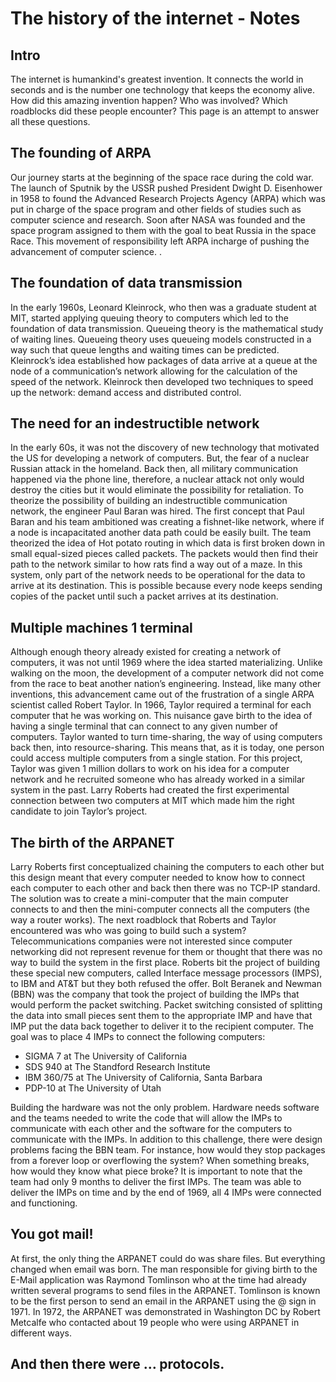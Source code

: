 # The history of the internet - Notes
## Intro
The internet is humankind's greatest invention. It connects the world in seconds and is the number one technology that keeps the economy alive. How did this amazing invention happen? Who was involved? Which roadblocks did these people encounter? This page is an attempt to answer all these questions. 

## The founding of ARPA
Our journey starts at the beginning of the space race during the cold war. The launch of Sputnik by the USSR pushed President  Dwight D. Eisenhower in 1958 to found the Advanced Research Projects Agency (ARPA) which was put in charge of the space program and other fields of studies such as computer science and research. Soon after NASA was founded and the space program assigned to them with the goal to beat Russia in the space Race. This movement of responsibility left ARPA incharge of pushing the advancement of computer science.
.
## The foundation of data transmission
In the early 1960s, Leonard Kleinrock, who then was a graduate student at MIT,  started applying queuing theory to computers which led to the foundation of data transmission.  Queueing theory is the mathematical study of waiting lines. Queueing theory uses queueing models constructed in a way such that queue lengths and waiting times can be predicted. Kleinrock’s idea established how packages of data arrive at a queue at the node of a communication’s network allowing for the calculation of the speed of the network. Kleinrock then developed two techniques to speed up the network: demand access and distributed control. 

## The need for an indestructible network
In the early 60s, it was not the discovery of new technology that motivated the US for developing a network of computers. But, the fear of a nuclear Russian attack in the homeland. Back then, all military communication happened via the phone line, therefore, a nuclear attack not only would destroy the cities but it would eliminate the possibility for retaliation. To theorize the possibility of building an indestructible communication network, the engineer Paul Baran was hired. The first concept that Paul Baran and his team ambitioned was creating a fishnet-like network, where if a node is incapacitated another data path could be easily built. The team theorized the idea of Hot potato routing in which data is first broken down in small equal-sized pieces called packets. The packets would then find their path to the network similar to how rats find a way out of a maze. In this system, only part of the network needs to be operational for the data to arrive at its destination. This is possible because every node keeps sending copies of the packet until such a packet arrives at its destination. 

## Multiple machines 1 terminal
Although enough theory already existed for creating a network of computers, it was not until 1969 where the idea started materializing. Unlike walking on the moon, the development of a computer network did not come from the race to beat another nation’s engineering. Instead, like many other inventions, this advancement came out of the frustration of a single ARPA scientist called Robert Taylor. In 1966, Taylor required a terminal for each computer that he was working on. This nuisance gave birth to the idea of having a single terminal that can connect to any given number of computers. Taylor wanted to turn time-sharing, the way of using computers back then, into resource-sharing. This means that, as it is today, one person could access multiple computers from a single station. For this project, Taylor was given 1 million dollars to work on his idea for a computer network and he recruited someone who has already worked in a similar system in the past.  Larry Roberts had created the first experimental connection between two computers at MIT which made him the right candidate to join Taylor’s project. 

## The birth of the ARPANET
Larry Roberts first conceptualized chaining the computers to each other but this design meant that every computer needed to know how to connect each computer to each other and back then there was no TCP-IP standard. The solution was to create a mini-computer that the main computer connects to and then the mini-computer connects all the computers (the way a router works). The next roadblock that Roberts and Taylor encountered was who was going to build such a system? Telecommunications companies were not interested since computer networking did not represent revenue for them or thought that there was no way to build the system in the first place. Roberts bit the project of building these special new computers, called Interface message processors (IMPS), to IBM and AT&T but they both refused the offer.  Bolt Beranek and Newman (BBN) was the company that took the project of building the IMPs that would perform the packet switching. Packet switching consisted of splitting the data into small pieces sent them to the appropriate IMP and have that IMP put the data back together to deliver it to the recipient computer. The goal was to place 4 IMPs to connect the following computers:
* SIGMA 7 at The University of California
* SDS 940 at The Standford Research Institute
* IBM 360/75 at The University of California, Santa Barbara
* PDP-10 at The University of Utah

Building the hardware was not the only problem. Hardware needs software and the teams needed to write the code that will allow the IMPs to communicate with each other and the software for the computers to communicate with the IMPs. In addition to this challenge, there were design problems facing the BBN team. For instance, how would they stop packages from a forever loop or overflowing the system? When something breaks, how would they know what piece broke? It is important to note that the team had only 9 months to deliver the first IMPs. The team was able to deliver the IMPs on time and by the end of 1969, all 4 IMPs were connected and functioning. 

## You got mail!
At first, the only thing the ARPANET could do was share files. But everything changed when email was born. The man responsible for giving birth to the E-Mail application was Raymond Tomlinson who at the time had already written several programs to send files in the ARPANET.  Tomlinson is known to be the first person to send an email in the ARPANET using the @ sign in 1971. In 1972, the ARPANET was demonstrated in Washington DC by Robert Metcalfe who contacted about 19 people who were using ARPANET in different ways.   

## And then there were … protocols.


